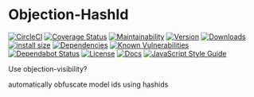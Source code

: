 # Objection-HashId

[![CircleCI](https://img.shields.io/circleci/build/github/JaneJeon/objection-hashid)](https://circleci.com/gh/JaneJeon/objection-hashid) [![Coverage Status](https://coveralls.io/repos/github/JaneJeon/objection-hashid/badge.svg?branch=master)](https://coveralls.io/github/JaneJeon/objection-hashid?branch=master) [![Maintainability](https://api.codeclimate.com/v1/badges/744d3e3b2ab971a81016/maintainability)](https://codeclimate.com/github/JaneJeon/objection-hashid/maintainability) [![Version](https://img.shields.io/npm/v/objection-hashid)](https://www.npmjs.com/package/objection-hashid) [![Downloads](https://img.shields.io/npm/dt/objection-hashid)](https://www.npmjs.com/package/objection-hashid) [![install size](https://packagephobia.now.sh/badge?p=objection-hashid)](https://packagephobia.now.sh/result?p=objection-hashid) [![Dependencies](https://img.shields.io/david/JaneJeon/objection-hashid)](https://david-dm.org/JaneJeon/objection-hashid) [![Known Vulnerabilities](https://snyk.io//test/github/JaneJeon/objection-hashid/badge.svg?targetFile=package.json)](https://snyk.io//test/github/JaneJeon/objection-hashid?targetFile=package.json) [![Dependabot Status](https://api.dependabot.com/badges/status?host=github&repo=JaneJeon/objection-hashid)](https://dependabot.com) [![License](https://img.shields.io/npm/l/objection-hashid)](https://github.com/JaneJeon/objection-hashid/blob/master/LICENSE) [![Docs](https://img.shields.io/badge/docs-github-blue)](https://janejeon.github.io/objection-hashid) [![JavaScript Style Guide](https://img.shields.io/badge/code_style-standard-brightgreen.svg)](https://standardjs.com)

Use objection-visibility?

automatically obfuscate model ids using hashids
